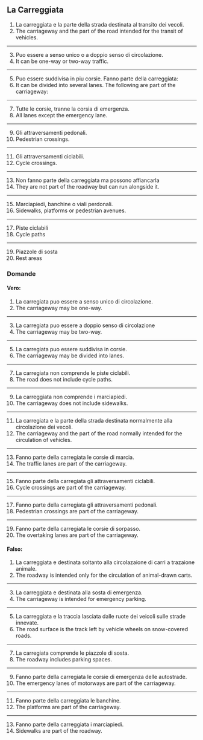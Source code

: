 ## La Carreggiata

1. La carreggiata e la parte della strada destinata al transito dei vecoli.
2. The carriageway and the part of the road intended for the transit of vehicles.
---
3. Puo essere a senso unico o a doppio senso di circolazione.
4. It can be one-way or two-way traffic.
---
5. Puo essere suddivisa in piu corsie. Fanno parte della carreggiata:
6. It can be divided into several lanes. The following are part of the carriageway:
---
7. Tutte le corsie, tranne la corsia di emergenza.
8. All lanes except the emergency lane.
---
9. Gli attraversamenti pedonali.
10. Pedestrian crossings.
---
11. Gli attraversamenti ciclabili.
12. Cycle crossings.
---
13. Non fanno parte della carreggiata ma possono affiancarla
14. They are not part of the roadway but can run alongside it.
---
15. Marciapiedi, banchine o viali perdonali.
16. Sidewalks, platforms or pedestrian avenues.
---
17. Piste ciclabili
18. Cycle paths
---
19. Piazzole di sosta
20. Rest areas


### Domande

#### Vero:
1. La carregiata puo essere a senso unico di circolazione.
2. The carriageway may be one-way.
---
3. La carregiata puo essere a doppio senso di circolazione
4. The carriageway may be two-way.
---
5. La carregiata puo essere suddivisa in corsie.
6. The carriageway may be divided into lanes.
---
7. La carregiata non comprende le piste ciclabili.
8. The road does not include cycle paths.
---
9. La carreggiata non comprende i marciapiedi.
10. The carriageway does not include sidewalks.
---
11. La carregiata e la parte della strada destinata normalmente alla circolazione dei vecoli.
12. The carriageway and the part of the road normally intended for the circulation of vehicles.
---
13. Fanno parte della carregiata le corsie di marcia.
14. The traffic lanes are part of the carriageway.
---
15. Fanno parte della carregiata gli attraversamenti ciclabili.
16. Cycle crossings are part of the carriageway.
---
17. Fanno parte della carregiata gli attraversamenti pedonali.
18. Pedestrian crossings are part of the carriageway.
---
19. Fanno parte della carregiata le corsie di sorpasso.
20. The overtaking lanes are part of the carriageway.

#### Falso:

1. La carreggiata e destinata soltanto alla circolazaione di carri a trazaione animale.
2. The roadway is intended only for the circulation of animal-drawn carts.
---
3. La carreggiata e destinata alla sosta di emergenza.
4. The carriageway is intended for emergency parking.
---
5. La carreggiata e la traccia lasciata dalle ruote dei veicoli sulle strade innevate.
6. The road surface is the track left by vehicle wheels on snow-covered roads.
---
7. La carregiata comprende le piazzole di sosta.
8. The roadway includes parking spaces.
---
9. Fanno parte della carregiata le corsie di emergenza delle autostrade.
10. The emergency lanes of motorways are part of the carriageway.
---
11. Fanno parte della carreggiata le banchine.
12. The platforms are part of the carriageway.
---
13. Fanno parte della carreggiata i marciapiedi.
14. Sidewalks are part of the roadway.
